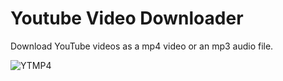 # Youtube Video Downloader
Download YouTube videos as a mp4 video or an mp3 audio file.

![YTMP4](https://imgur.com/jBEiZ6n)

